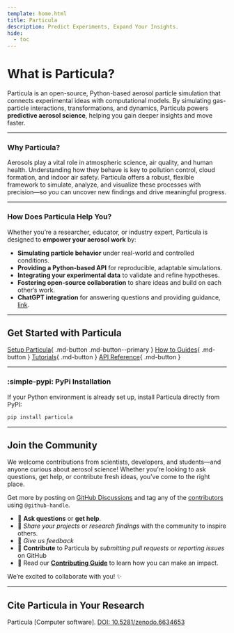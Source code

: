 ```yaml
---
template: home.html
title: Particula
description: Predict Experiments, Expand Your Insights.
hide:
  - toc
---
```


# What is Particula?

Particula is an open-source, Python-based aerosol particle simulation that connects experimental ideas with computational models. By simulating gas-particle interactions, transformations, and dynamics, Particula powers **predictive aerosol science**, helping you gain deeper insights and move faster.

---

### Why Particula?

Aerosols play a vital role in atmospheric science, air quality, and human health. Understanding how they behave is key to pollution control, cloud formation, and indoor air safety. Particula offers a robust, flexible framework to simulate, analyze, and visualize these processes with precision—so you can uncover new findings and drive meaningful progress.

---

### How Does Particula Help You?

Whether you’re a researcher, educator, or industry expert, Particula is designed to **empower your aerosol work** by:

- **Simulating particle behavior** under real-world and controlled conditions.
- **Providing a Python-based API** for reproducible, adaptable simulations.
- **Integrating your experimental data** to validate and refine hypotheses.
- **Fostering open-source collaboration** to share ideas and build on each other’s work.
- **ChatGPT integration** for answering questions and providing guidance, [link](https://chatgpt.com/g/g-67b9dffbaa988191a4c7adfd4f96af65-particula-assistant).

---

## Get Started with Particula

[Setup Particula](How-To-Guides/Setup_Particula/index.md){ .md-button .md-button--primary }
[How to Guides](How-To-Guides/index.md){ .md-button }
[Tutorials](Tutorials/index.md){ .md-button }
[API Reference](API/README.md){ .md-button }

---

### :simple-pypi: PyPi Installation
If your Python environment is already set up, install Particula directly from PyPI:
```bash
pip install particula
```

---

## Join the Community

We welcome contributions from scientists, developers, and students—and anyone curious about aerosol science! Whether you’re looking to ask questions, get help, or contribute fresh ideas, you’ve come to the right place.

Get more by posting on [GitHub Discussions](https://github.com/uncscode/particula/discussions) and tag any of the [contributors](https://github.com/uncscode/particula/graphs/contributors) using `@github-handle`.

- 💬 **Ask questions** or **get help**.
- 🚀 *Share your projects* or *research findings* with the community to inspire others.
- 📣 *Give us feedback*
- 🌟 **Contribute** to Particula by *submitting pull requests* or *reporting issues* on GitHub
- 🔗 Read our [**Contributing Guide**](contribute/CONTRIBUTING.md) to learn how you can make an impact.

We’re excited to collaborate with you! ✨

---

## Cite Particula in Your Research
Particula [Computer software]. [DOI: 10.5281/zenodo.6634653](https://doi.org/10.5281/zenodo.6634653)
<!-- 
# Particula

Particula is a Python-based aerosol particle simulator.
Our goal is to provide a robust aerosol simulation (including both gas and particle phases) that can be used to answer scientific questions arising from experiments and research ideas.

[Setup Particula](How-To-Guides/Setup_Particula/index.md){ .md-button .md-button--primary }
[How to Guides](How-To-Guides/index.md){ .md-button }
[Tutorials](Tutorials/index.md){ .md-button }
[API Reference](API/README.md){ .md-button }

## :simple-pypi: PyPI Installation

If your Python environment is already set up, you can install [`Particula` via pip](https://pypi.org/project/particula/) using the following command:

``` bash
pip install particula
```

## Contributing to `Particula`

We are open to and we welcome contributions from anyone who wants to contribute to this project.
We have a short [contributing document](contribute/CONTRIBUTING.md) in the root of the repository, which you can read.

Post questions or ideas on [GitHub Discussions](https://github.com/uncscode/particula/discussions) and directly tag any of the
[contributors](https://github.com/uncscode/particula/graphs/contributors), i.e. @github-handle.

## Citation

Particula [Computer software]. https://doi.org/10.5281/zenodo.6634653 -->
